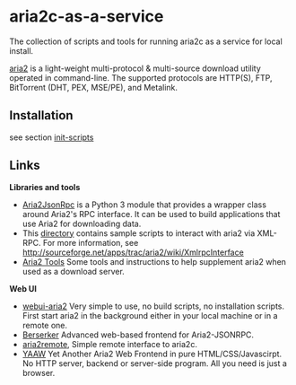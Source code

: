 aria2c-as-a-service
===================

The collection of scripts and tools for running aria2c as a service for local install.

[aria2](http://sourceforge.net/apps/trac/aria2/wiki) is a light-weight multi-protocol & multi-source download utility operated in command-line. The supported protocols are HTTP(S), FTP, BitTorrent (DHT, PEX, MSE/PE), and Metalink.

## Installation

see section [init-scripts](https://github.com/ownport/aria2c-as-a-service/tree/master/init-scripts)

## Links

**Libraries and tools**

- [Aria2JsonRpc](http://xyne.archlinux.ca/projects/python3-aria2jsonrpc/) is a Python 3 module that provides a wrapper class around Aria2's RPC interface. It can be used to build applications that use Aria2 for downloading data.
- This [directory](https://github.com/tatsuhiro-t/aria2/tree/master/doc/xmlrpc) contains sample scripts to interact with aria2 via XML-RPC. For more information, see http://sourceforge.net/apps/trac/aria2/wiki/XmlrpcInterface
- [Aria2 Tools](https://github.com/nmbooker/aria2-tools) Some tools and instructions to help supplement aria2 when used as a download server.


**Web UI**

- [webui-aria2](https://github.com/ziahamza/webui-aria2) Very simple to use, no build scripts, no installation scripts. 
First start aria2 in the background either in your local machine or in a remote one.
- [Berserker](https://github.com/adityamukho/Berserker) Advanced web-based frontend for Aria2-JSONRPC.
- [aria2remote](https://code.google.com/p/aria2remote/), Simple remote interface to aria2c.
- [YAAW](https://github.com/binux/yaaw) Yet Another Aria2 Web Frontend in pure HTML/CSS/Javascirpt. No HTTP server, 
backend or server-side program. All you need is just a browser.


